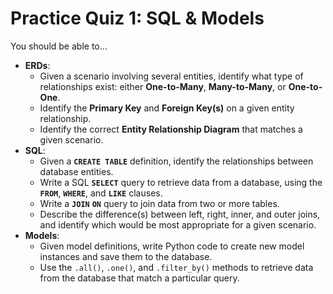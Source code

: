 # Practice Quiz 1: SQL & Models

You should be able to...

- **ERDs**:
    - Given a scenario involving several entities, identify what type of relationships exist: either **One-to-Many**, **Many-to-Many**, or **One-to-One**.
    - Identify the **Primary Key** and **Foreign Key(s)** on a given entity relationship.
    - Identify the correct **Entity Relationship Diagram** that matches a given scenario.
- **SQL**:
    - Given a **`CREATE TABLE`** definition, identify the relationships between database entities.
    - Write a SQL **`SELECT`** query to retrieve data from a database, using the **`FROM`**, **`WHERE`**, and **`LIKE`** clauses.
    - Write a **`JOIN`** **`ON`** query to join data from two or more tables.
    - Describe the difference(s) between left, right, inner, and outer joins, and identify which would be most appropriate for a given scenario.
- **Models**:
    - Given model definitions, write Python code to create new model instances and save them to the database.
    - Use the `.all()`, `.one()`, and `.filter_by()` methods to retrieve data from the database that match a particular query.
